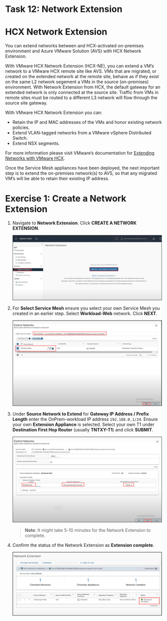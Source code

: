 # Task 12: Network Extension

# HCX Network Extension

You can extend networks between and HCX-activated on-premises environment and Azure VMware Solution (AVS) with HCX Network Extension.

With VMware HCX Network Extension (HCX-NE), you can extend a VM’s network to a VMware HCX remote site like AVS. VMs that are migrated, or created on the extended network at the remote site, behave as if they exist on the same L2 network segement a VMs in the source (on-premises) environment. With Network Extension from HCX, the default gateway for an extended network is only connected at the source site. Traffic from VMs in remote sites must be routed to a different L3 network will flow through the source site gateway.

With VMware HCX Network Extension you can:

  - Retain the IP and MAC addresses of the VMs and honor existing network policies.
  - Extend VLAN-tagged networks from a VMware vSphere Distributed Switch.
  - Extend NSX segments.

For more information please visit VMware’s documentation for [Extending Networks with VMware HCX](https://docs.vmware.com/en/VMware-HCX/4.3/hcx-user-guide/GUID-DD9C3316-D01C-4088-B3EA-84ADB9FED573.html).

Once the Service Mesh appliances have been deployed, the next important step is to extend the on-premises network(s) to AVS, so that any migrated VM’s will be able to retain their existing IP address.

# Exercise 1: Create a Network Extension

1. Navigate to **Network Extension**. Click **CREATE A NETWORK EXTENSION**.

    ![](Images/Mod2Task12Pic1.png)

2. For **Select Service Mesh** ensure you select your own Service Mesh you created in an earlier step. Select **Workload-Web** network. Click **NEXT**.

     ![](Images/Mod2Task12Pic2.png)

3. Under **Source Network to Extend** for **Gateway IP Address / Prefix Length** enter the OnPrem-workload IP address `192.168.0.1/24`. Ensure your own **Extension Appliance** is selected. Select your own T1 under **Destination First Hop Router** (usually **TNTXY-T1**) and click **SUBMIT**.

    ![](Images/Mod2Task12Pic3.png)

    > **Note**: It might take 5-10 minutes for the Network Extension to complete.

4. Confirm the status of the Network Extension as **Extension complete**.

    ![](Images/Mod2Task12Pic4.png)
